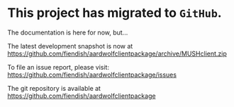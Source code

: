 # This project has migrated to `GitHub`. #

The documentation is here for now, but...

The latest development snapshot is now at https://github.com/fiendish/aardwolfclientpackage/archive/MUSHclient.zip

To file an issue report, please visit: https://github.com/fiendish/aardwolfclientpackage/issues

The git repository is available at https://github.com/fiendish/aardwolfclientpackage